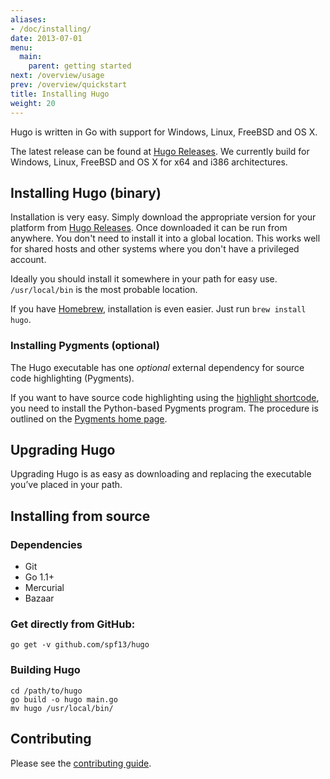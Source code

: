 ```yaml
---
aliases:
- /doc/installing/
date: 2013-07-01
menu:
  main:
    parent: getting started
next: /overview/usage
prev: /overview/quickstart
title: Installing Hugo
weight: 20
---
```


Hugo is written in Go with support for Windows, Linux, FreeBSD and OS&nbsp;X.

The latest release can be found at [Hugo Releases](https://github.com/spf13/hugo/releases).
We currently build for Windows, Linux, FreeBSD and OS&nbsp;X for x64
and i386 architectures.

## Installing Hugo (binary)

Installation is very easy. Simply download the appropriate version for your
platform from [Hugo Releases](https://github.com/spf13/hugo/releases).
Once downloaded it can be run from anywhere. You don't need to install
it into a global location. This works well for shared hosts and other systems
where you don't have a privileged account.

Ideally you should install it somewhere in your path for easy use. `/usr/local/bin`
is the most probable location.

If you have [Homebrew](http://brew.sh), installation is even easier.  Just run
`brew install hugo`.

### Installing Pygments (optional)

The Hugo executable has one *optional* external dependency for source code highlighting (Pygments).

If you want to have source code highlighting using the [highlight shortcode](/extras/highlighting),
you need to install the Python-based Pygments program. The procedure is outlined on the [Pygments home page](http://pygments.org).

## Upgrading Hugo

Upgrading Hugo is as easy as downloading and replacing the executable you’ve
placed in your path.


## Installing from source

### Dependencies

* Git
* Go 1.1+
* Mercurial
* Bazaar

### Get directly from GitHub:

    go get -v github.com/spf13/hugo

### Building Hugo

    cd /path/to/hugo
    go build -o hugo main.go
    mv hugo /usr/local/bin/

## Contributing

Please see the [contributing guide](/doc/contributing).

